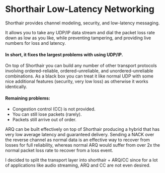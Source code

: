 # Shorthair Low-Latency Networking

Shorthair provides channel modeling, security, and low-latency messaging.

It allows you to take any UDP/IP data stream and dial the packet loss rate
down as low as you like, while preventing tampering, and providing live
numbers for loss and latency.

#### In short, it fixes the largest problems with using UDP/IP.

On top of Shorthair you can build any number of other transport protocols
involving ordered-reliable, ordered-unreliable, and unordered-unreliable
combinations.  As a black box you can treat it like normal UDP with some
nice additional features (security, very low loss) as otherwise it works
identically.

#### Remaining problems:

+ Congestion control (CC) is not provided.
+ You can still lose packets (rarely).
+ Packets still arrive out of order.

ARQ can be built effectively on top of Shorthair producing a hybrid that has
very low average latency and guaranteed delivery.  Sending a NACK over the
reverse channel as normal data is an effective way to recover from losses for
full reliability, whereas normal ARQ would suffer from over 2x the normal
packet loss rate to recover from a loss event.

I decided to split the transport layer into shorthair + ARQ/CC since for a
lot of applications like audio streaming, ARQ and CC are not even desired.

